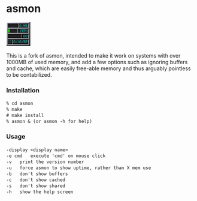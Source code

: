 # asmon

![screenshot](https://raw.githubusercontent.com/tanshoku/asmon/master/asmon.png)

This is a fork of asmon, intended to make it work on systems with over 1000MB of used memory, and add a few options such as ignoring buffers and cache, which are easily free-able memory and thus arguably pointless to be contabilized.

### Installation

```
% cd asmon
% make
# make install 
% asmon & (or asmon -h for help)
```

### Usage

```
-display <display name>
-e cmd	 execute 'cmd' on mouse click
-v	 print the version number
-u	 force asmon to show uptime, rather than X mem use
-b	 don't show buffers
-c	 don't show cached
-s	 don't show shared
-h	 show the help screen
```
